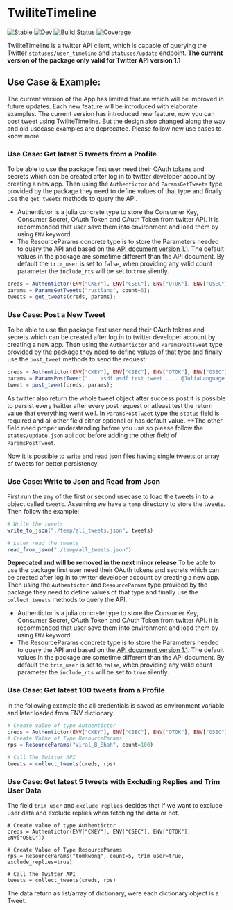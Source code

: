 # TwiliteTimeline

[![Stable](https://img.shields.io/badge/docs-stable-blue.svg)](https://DataPsycho.github.io/TwiliteTimeline.jl/stable)
[![Dev](https://img.shields.io/badge/docs-dev-blue.svg)](https://DataPsycho.github.io/TwiliteTimeline.jl/dev)
[![Build Status](https://github.com/DataPsycho/TwiliteTimeline.jl/workflows/CI/badge.svg)](https://github.com/DataPsycho/TwiliteTimeline.jl/actions)
[![Coverage](https://codecov.io/gh/DataPsycho/TwiliteTimeline.jl/branch/master/graph/badge.svg)](https://codecov.io/gh/DataPsycho/TwiliteTimeline.jl)

TwiliteTimeline is a twitter API client, which is capable of querying the Twitter `statuses/user_timeline` and `statuses/update` endpoint. __The current version of the package only valid for Twitter API version 1.1__

## Use Case & Example:
The current version of the App has limited feature which will be improved in future updates. Each new feature will be introduced with elaborate examples. The current version has introduced new feature, now you can post tweet using TwiliteTimeline. But the design also changed along the way and old usecase examples are deprecated. Please follow new use cases to know more.

### Use Case:  Get latest 5 tweets from a Profile
To be able to use the package first user need their OAuth tokens and secrets which can be created after log in to twitter developer account by creating a new app. Then using the `Authentictor` and `ParamsGetTweets` type provided by the package they need to define values of that type and finally use the `get_tweets` methods to query the API.

- Authentictor is a julia concrete type to store the Consumer Key, Consumer Secret, OAuth Token and OAuth Token from twitter API. It is recommended that user save them into environment and load them by using `ENV` keyword.
- The ResourceParams concrete type is to store the Parameters needed to query the API and based on the [API document version 1.1](https://developer.twitter.com/en/docs/twitter-api/v1/tweets/timelines/api-reference/get-statuses-user_timeline). The default values in the package are sometime different than the API document. By default the `trim_user` is set to `false`, when providing any valid count parameter the `include_rts` will be set to `true` silently.

```julia
creds = Authentictor(ENV["CKEY"], ENV["CSEC"], ENV["OTOK"], ENV["OSEC"]);
params = ParamsGetTweets("rustlang", count=5);
tweets = get_tweets(creds, params);
```

### Use Case: Post a New Tweet
To be able to use the package first user need their OAuth tokens and secrets which can be created after log in to twitter developer account by creating a new app. Then using the `Authentictor` and `ParamsPostTweet` type provided by the package they need to define values of that type and finally use the `post_tweet` methods to send the request.

```julia
creds = Authentictor(ENV["CKEY"], ENV["CSEC"], ENV["OTOK"], ENV["OSEC"]);
params = ParamsPostTweet("... asdf asdf test tweet .... @JuliaLanguage using TwiliteTimeline.jl");
tweet = post_tweet(creds, params);
```
As twitter also return the whole tweet object after success post it is possible to persist every twitter after every post request or atleast test the return value that everything went well. In `ParamsPostTweet` type the `status` field is required and all other field either optional or has default value. **The other field need proper understanding before you use so please follow the `status/update.json` api doc before adding the other field of `ParamsPostTweet`.

Now it is possible to write and read json files having single tweets or array of tweets for better persistency.

### Use Case: Write to Json and Read from Json
First run the any of the first or second usecase to load the tweets in to a object called `tweets`. Assuming we have a `temp` directory to store the tweets. Then follow the example:

```julia
# Write the tweets
write_to_json("./temp/all_tweets.json", tweets)

# Later read the tweets
read_from_json("./temp/all_tweets.json")
```

**Deprecated and will be removed in the next minor release**
To be able to use the package first user need their OAuth tokens and secrets which can be created after log in to twitter developer account by creating a new app. Then using the `Authentictor` and `ResourceParams` type provided by the package they need to define values of that type and finally use the `collect_tweets` methods to query the API.

- Authentictor is a julia concrete type to store the Consumer Key, Consumer Secret, OAuth Token and OAuth Token from twitter API. It is recommended that user save them into environment and load them by using `ENV` keyword.
- The ResourceParams concrete type is to store the Parameters needed to query the API and based on the [API document version 1.1](https://developer.twitter.com/en/docs/twitter-api/v1/tweets/timelines/api-reference/get-statuses-user_timeline). The default values in the package are sometime different than the API document. By default the `trim_user` is set to `false`, when providing any valid count parameter the `include_rts` will be set to `true` silently.

### Use Case: Get latest 100 tweets from a Profile
In the following example the all credentials is saved as environment variable and later loaded from ENV dictionary.

```julia
# Create value of type Authentictor
creds = Authentictor(ENV["CKEY"], ENV["CSEC"], ENV["OTOK"], ENV["OSEC"])
# Create Value of Type ResourceParams
rps = ResourceParams("Viral_B_Shah", count=100)

# Call The Twitter API
tweets = collect_tweets(creds, rps)
```

### Use Case: Get latest 5 tweets with Excluding Replies and Trim User Data
The field `trim_user` and `exclude_replies` decides that if we want to exclude user data and  exclude replies when fetching the data or not.

```
# Create value of type Authentictor
creds = Authentictor(ENV["CKEY"], ENV["CSEC"], ENV["OTOK"], ENV["OSEC"])

# Create Value of Type ResourceParams
rps = ResourceParams("tomkwong", count=5, trim_user=true, exclude_replies=true)

# Call The Twitter API
tweets = collect_tweets(creds, rps)
```
The data return as list/array of dictionary, were each dictionary object is a Tweet.
